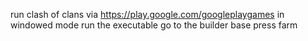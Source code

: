 run clash of clans via https://play.google.com/googleplaygames in windowed mode
run the executable
go to the builder base
press farm

